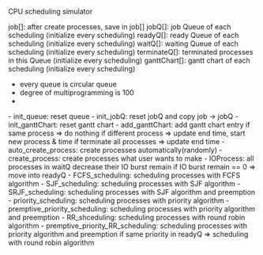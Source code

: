 CPU scheduling simulator

<variables>
job[]: after create processes, save in job[]
jobQ[]: job Queue of each scheduling (initialize every scheduling)
readyQ[]: ready Queue of each scheduling (initialize every scheduling)
waitQ[]: waiting Queue of each scheduling (initialize every scheduling)
terminateQ[]: terminated processes in this Queue (initialize every scheduling)
ganttChart[]: gantt chart of each scheduling (initialize every scheduling)

* every queue is circular queue
* degree of multiprogramming is 100
* 


<functions>
- init_queue: reset queue
- init_jobQ: reset jobQ and copy job -> jobQ
- init_ganttChart: reset gantt chart
- add_ganttChart: add gantt chart entry
  if same process => do nothing
  if different process => update end time, start new process & time
  if terminate all processes => update end time
- auto_create_process: create processes automatically(randomly)
- create_process: create processes what user wants to make
- IOProcess: all processes in waitQ decrease their IO burst remain
  if IO burst remain == 0 => move into readyQ
- FCFS_scheduling: scheduling processes with FCFS algorithm
- SJF_scheduling: scheduling processes with SJF algorithm
- SRJF_scheduling: scheduling processes with SJF algorithm and preemption
- priority_scheduling: scheduling processes with priority algorithm
- premptive_priority_scheduling: scheduling processes with priority algorithm and preemption
- RR_shceduling: scheduling processes with round robin algorithm
- premptive_priority_RR_scheduling: scheduling processes with priority algorithm and preemption
  if same priority in readyQ => scheduling with round robin algorithm
  

